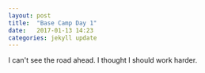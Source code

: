 ```yaml
---
layout: post
title:  "Base Camp Day 1"
date:   2017-01-13 14:23
categories: jekyll update
---
```

I can't see the road ahead.
I thought I should work harder.